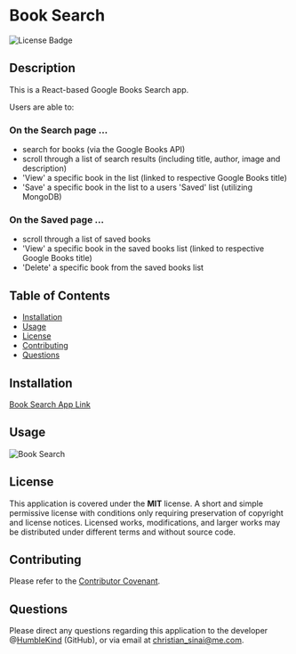 # Book Search

![License Badge](https://img.shields.io/badge/lisence-MIT-green)

## Description
This is a React-based Google Books Search app.

Users are able to:

### On the Search page ...
* search for books (via the Google Books API)
* scroll through a list of search results (including title, author, image and description)
* 'View' a specific book in the list (linked to respective Google Books title) 
* 'Save' a specific book in the list to a users 'Saved' list (utilizing MongoDB)

### On the Saved page ...
* scroll through a list of saved books
* 'View' a specific book in the saved books list (linked to respective Google Books title)
* 'Delete' a specific book from the saved books list

## Table of Contents
* [Installation](#installation)
* [Usage](#usage)
* [License](#license)
* [Contributing](#contributing)
* [Questions](#questions)

## Installation
[Book Search App Link](https://cs-book-search.herokuapp.com/)

## Usage
![Book Search](screen-shot_1.png)

## License
This application is covered under the **MIT** license. A short and simple permissive license with conditions only requiring preservation of copyright and license notices. Licensed works, modifications, and larger works may be distributed under different terms and without source code.

## Contributing
Please refer to the [Contributor Covenant](https://www.contributor-covenant.org/version/2/0/code_of_conduct/).

## Questions
Please direct any questions regarding this application to the developer @[HumbleKind](https://github.com/HumbleKind) (GitHub), or via email at christian_sinai@me.com.
